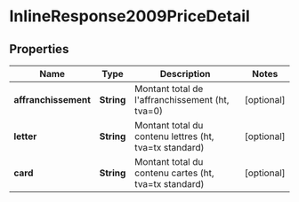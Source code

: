 # InlineResponse2009PriceDetail

## Properties
Name | Type | Description | Notes
------------ | ------------- | ------------- | -------------
**affranchissement** | **String** | Montant total de l&#x27;affranchissement (ht, tva&#x3D;0) |  [optional]
**letter** | **String** | Montant total du contenu lettres (ht, tva&#x3D;tx standard) |  [optional]
**card** | **String** | Montant total du contenu cartes (ht, tva&#x3D;tx standard) |  [optional]
